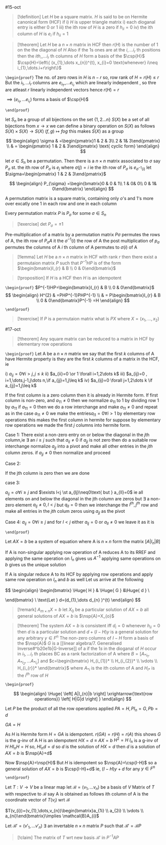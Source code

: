  #15-oct

> [!definition] 
> Let $H$ be a square matrix. $H$ is said to be on Hermite canonical form (HCF) if
> i) $H$ is upper triangle matrix
> i) each dioganal entry is either 0 or 1 
> iii) the ith row of $H$ is a zero if $h_{ii}=0$
> iv) the ith column of $H$ is $e_{i}$ if $h_{ii}=1$

> [!theorem] 
> Let $H$ be a $n\times n$ matrix in HCF then $r(H)$ is the number of  1 on the the diagonal of $H$ Also if the 1s ones are at the $i ,\dots i_{r}$ th positions then the $ith, ,\dots i_{r}$ th columns of $H$ form a basis of the $\csp{H}$ 
> 	$\csp{H}=\left\{ (x_{1},\dots x_{n})^{t}, x_{i}=0 \text{whenever}  i\neq i_{1},\dots.i+r\right\}$ 

`\begin{proof}` 
The no. of zero rows in $H$ is $n-r$ so, row rank of $H=r(H)\leq r$  But the $i_{1},\dots i_{r}$ columns are $e_{i_{1}},,\dots e_{i_{r}}$ which are linearly independent , so thre are atleast $r$ linearly independent vectors hence $r(H)=r$

$\implies(e_{i_{1}},\dots e_{i_{r}})$ forms a basis of $\csp{H}$ 


 `\end{proof}`

let $S_{n}$ be a group of all bijections on the set $\left\{ 1,2\dots n \right\}$
$S(X)$ be a set of all bijections from $x\to x$ we can define a binary operation on $S(X)$ as follows 
$S(X)\times S(X)\to S(X)$ 
$(f,g)\mapsto fog$
this makes $S(X)$ as a group 

$$
\begin{align}
	\sigma & =\begin{pmatrix}1 & 2 & 3\\ 2 & 1& 3\end{pmatrix}   \\
 & = \begin{pmatrix}	1 & 2 & 3\end{pmatrix} \text{ cyclic form}
\end{align}
$$

let $\sigma \in S_{n}$ be a permutation. Then there is a $n\times n$ matrix associated to $\sigma$ say $P_{\sigma}$ st. the ith row of $P_{\sigma}$ is $e_{j}$ where $\sigma(j)=i$ ie the ith row of $P_{\sigma}$ is $e_{\sigma^{-1}(i)}$ 
let $\sigma=\begin{pmatrix}	1 & 2 & 3\end{pmatrix}$ 

$$
\begin{align}
P_{\sigma} =\begin{bmatrix}0 & 0 & 1\\ 1 & 0& 0\\ 0 & 1& 0\end{bmatrix}  
\end{align}
$$

A permutation matrix is a square matrix, containing only $o$'s and 1's more over excatly one 1 in each row and one in each column 


Every permutation matrix $P$ is $P_{\sigma}$ for some $\sigma \in S_{n}$ 

> [!exercise] 
> det $P_{\sigma}=\pm1$



Pre-multiplication of a matrix by a permutation matrix $P\sigma$ permutes the rows of A, the ith row of $P_{\sigma}A$ it the $\sigma^{-1}(i)$ the row of A 
the post multiplication of $p_{\sigma}$ permutes the columns of A $i$ th column of A permutes to $\sigma(i)$ of A 


> [!lemma] 
> Let $H$ be a $n\times n$ matrix in HCF with rank $r$ then there exist a permutaion matrix $P$ such that $P^{-1}HP$ is of the form $\begin{bmatrix}I_{r} & B \\ 0 & 0\end{bmatrix}$

> [!proposition] If $H$ is a HCF then $H$ is an idempotent


`\begin{proof}` 
$P^{-1}HP=\begin{bmatrix}I_{r} & B \\ 0 & 0\end{bmatrix}$
$$
\begin{align}
H^{2} & =PHP^{-1}PHP^{-1} \\
 & = P\begin{bmatrix}I_{r} & B \\ 0 & 0\end{bmatrix}P^{-1}  =H
\end{align}
 $$
 


 `\end{proof}`


> [!exercise] 
> If $P$ is a permutaion matrix what is $PX$ where $X=(x_{1},\dots,x_{2})$ 

#17-oct


> [!theorem] 
> Any square matrix can be reduced to a matrix in HCF by elementary row operations 

`\begin{proof}` 
Let A be a $n\times n$  matrix
we say that the first $k$ columns of A have Hermite property is they are the first $k$ columns of a matrix in the HCF, ie

i) $a_{ij}=0 \forall i>j , j\leq k$
ii) $a_{ii}=0 \or 1 \forall i=1,2\dots k$
iii) $a_{ij}=0 , i=1,\dots,j-1,j\dots n,\if a_{jj}=1,j\leq k$ 
iv) $a_{ij}=0 \forall j=1,2\dots k \if a_{jj}=1,j\leq k$


If the first column is a zero column then it is already in Hermite form.
If first column is non-zero, and $a_{11}\neq0$ then we normalize $a_{11}$ to 1 by dividing row 1 by $a_{11}$ if $a_{11}=0$ then we do a row interchange and make $a_{11}\neq 0$ and repeat as in the case $a_{11}\neq0$
we make the entries$a_{i{1}}=0 \forall i>1$ by elementary row operations this makes the first column in hermite for suppose by elementary row operations we made the first $j$ columns into hermite form.


Case 1:
There exist a non-zero entry on or below the diagonal in the $j$th column,ie $\exists$ an $i\geq j$ 
such that $a_{ij}\neq 0$ if $a_{jj}$ is not zero then do a suitable row interchange normalize $a_{jj}$ into a pivot and make all other entries in the $jth$ column zeros. if $a_{jj}\neq0$ then normalize and proceed

Case 2:

If the jth column is zero then we are done 

case 3:

$a_{ij}=o \forall i\geq j$ and $\exists l<j \st a_{lj}\neq0\text{ but } a_{ll}=0$ ie all elements on and below the diagonal in the jth column are zeros but $\exists$ a non-zero element $a_{lj}\neq0,l<j$ but $q_{ll}=0$ 
then we interchange the $l^{th}, j^{th}$ row and make all entries in the $jth$ colum zeros using $a_{jj}$ as the pivot


Case 4:
$a_{ij}=0 \forall i\geq j$ and for $l<j$ either $a_{lj}=0$ or $a_{ll}\neq0$ we leave it as it is

`\end{proof}`


Let $AX=b$ be a system of equation where A is $n\times n$ form the matrix $[A|I_{n}|B]$ 

If A is non-singular applying row operation of A reduces A to its RREF 
and applying the same operation on $I_n$ gives us $A^{-1}$ 
applying same operations on $b$ gives us the unique solution 


If A is singular reduce A to its HCF by applying row operations and apply same row operation on $I_{n}$ and $b$  as well Let us arrive at the following 

$$
\begin{align}
\begin{bmatrix}
		\Huge{ H } & \Huge{ G } &\Huge{  d } \\

\end{bmatrix}    \\
\text{Let } d=(d_{1},\dots d_{n}  )^{t} 
\end{align}
$$

> [!remark] 
> $A_{m\times n}X=b$
> let $X_{0}$ be a particular solution of $AX=b$ all general solutions of $AX=b$ is 
> $\nsp{A}+X_{o}$
 > 

> [!theorem] 
> The system $AX=b$ is consistent iff $d_{i}=0$ whenever $h_{ii}=0$ then $d$ is a particular solution and $d+(I-H)y$ is a general solution for any arbitrary $y\in F^{n}$ 
> The non-zero columns of $I-H$ form a basis of the $\nsp{A}$ $G$ is a [[linear algebra/7. Generalised Inverse#^b20e1b|G-Inverse]]  of a if the $1$$s$ in the dioganal of $H$ occur in $i_{1},\dots i_{r}$ th places  BC as a rank factorization of A where 
> $B=[A_{*i_{1}},A_{*i_{2}},\dots A_{*i_{r}}]$ and $c=\begin{bmatrix} H_{i_{1}}* \\ H_{i_{2}}*  \\ \vdots \\ H_{i_{r}}* \end{bmatrix}$  where $A_{*i}$ is the ith column of A and $H_{i*}$ is the $i^{th}$ row of $H$ 



`\begin{proof}` 


$$
\begin{align}
\Huge{ \left[ A|I_{n}|b  \right] \xrightarrow{\text{row operations}} \left[ H|G|d \right]  }
\end{align}
$$


Let $P$ be the product of all the row operations applied 
$PA=H,PI_{n}=G,Pb=d$

$GA=H$ 

As $H$ is Hermite form $H=GA$ is idempotent. $r(GA)=r(H)=r(A)$
this shows $G$ is the g-inv of A 
$H$ is an idempotent 
$HX=d\equiv AX=b$
$H^{2}=H$ $I_{n}$ is a g-inv of $H$ $HI_{n}H=H$ so, $HI_{n}d=d$
so $d$ is the solution of $HX=d$ then $d$ is a solution of $AX=b$ is $\nsp{A}+d$ 

Now $\nsp{A}=\nsp{H}$ But $H$ is idempotent so $\nsp{A}=\csp{I-H}$ so a general solution of $AX=b$ is $\csp{I-H}+d$ ie, $(I-H)y+d$ for any $y\in F^{n}$


 `\end{proof}`

Let $T:V\to V$ be a linear map let $\mathcal{B}=(v_{1},\dots v_{n})$ be a basis of $V$ 
Matrix of $T$ with respective to $\mathcal{B}$ say A is obtained as follows ith column of A is the coordinate vector of $T(v_{i})$ wrt $\mathcal{B}$ 

$T(v_{i})=(v_{1},\dots,v_{n})\begin{bmatrix}a_{1i} \\ a_{2i} \\ \vdots \\ a_{ni}\end{bmatrix}\implies \mathcal{B}A_{i}$ 

Let $\mathcal{B}'=(v'_{1},\dots v'_{n}{})$ 
$\exists$ an invertable $n\times n$ matrix $P$ such that $\mathcal{B}'=\mathcal{B}P$ 

> [!claim] 
> The matrix of $T$ wrt new basis $\mathcal{B}'$ in $P^{-1}AP$ 
> 





